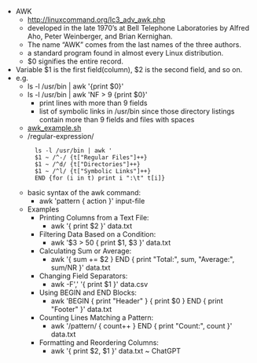 - AWK
  - http://linuxcommand.org/lc3_adv_awk.php
  - developed in the late 1970’s at Bell Telephone Laboratories by Alfred Aho, Peter Weinberger, and Brian Kernighan. 
  - The name “AWK” comes from the last names of the three authors. 
  - a standard program found in almost every Linux distribution. 
  -  $0 signifies the entire record.
- Variable $1 is the first field(column), $2 is the second field, and so on.
- e.g. 
  - ls -l /usr/bin | awk '{print $0}'
  - ls -l /usr/bin | awk 'NF > 9 {print $0}'
    - print lines with more than 9 fields
    - list of symbolic links in /usr/bin since those directory listings contain more than 9 fields and files with spaces
  - [awk_example.sh](awk_example.sh)
  - /regular-expression/
    ```
      ls -l /usr/bin | awk '
      $1 ~ /^-/ {t["Regular Files"]++}
      $1 ~ /^d/ {t["Directories"]++}
      $1 ~ /^l/ {t["Symbolic Links"]++}
      END {for (i in t) print i ":\t" t[i]}
    ```
  - basic syntax of the awk command:
    - awk 'pattern { action }' input-file
  - Examples
    - Printing Columns from a Text File:
      - awk '{ print $2 }' data.txt
    - Filtering Data Based on a Condition:
      - awk '$3 > 50 { print $1, $3 }' data.txt 
    - Calculating Sum or Average:
      - awk '{ sum += $2 } END { print "Total:", sum, "Average:", sum/NR }' data.txt
    - Changing Field Separators:
      - awk -F',' '{ print $1 }' data.csv
    - Using BEGIN and END Blocks:
      - awk 'BEGIN { print "Header" } { print $0 } END { print "Footer" }' data.txt
    - Counting Lines Matching a Pattern:
      - awk '/pattern/ { count++ } END { print "Count:", count }' data.txt
    - Formatting and Reordering Columns:
      - awk '{ print $2, $1 }' data.txt
    ~ ChatGPT
